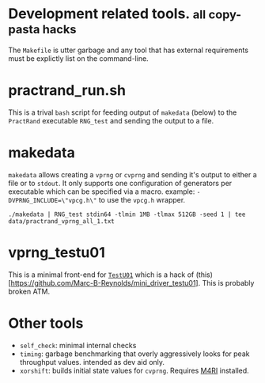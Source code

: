 
Development related tools.  <small>all copy-pasta hacks</small>
======================================

The `Makefile` is utter garbage and any tool that has external requirements must be explictly list on the command-line.

# practrand_run.sh

This is a trival `bash` script for feeding output of `makedata` (below) to the `PractRand` executable `RNG_test` and sending the output to a file.


# makedata

`makedata` allows creating a `vprng` or `cvprng` and sending it's output to either a file or to `stdout`. It only supports one configuration of generators per executable which can be specified via a macro. example: `-DVPRNG_INCLUDE=\"vpcg.h\"` to use the `vpcg.h` wrapper. 

`./makedata | RNG_test stdin64 -tlmin 1MB -tlmax 512GB -seed 1 | tee data/practrand_vprng_all_1.txt`

# vprng_testu01

This is a minimal front-end for [`TestU01`](https://github.com/umontreal-simul/TestU01-2009/) which is a hack of (this)[https://github.com/Marc-B-Reynolds/mini_driver_testu01]. This is probably broken ATM.

# Other tools

* `self_check`: minimal internal checks
* `timing`:  garbage benchmarking that overly aggressively looks for peak throughput values. intended as dev aid only.
* `xorshift`: builds initial state values for `cvprng`. Requires [M4RI](https://github.com/malb/m4ri) installed.

